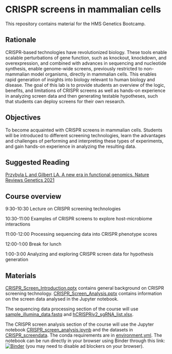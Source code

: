 # CRISPR screens in mammalian cells

This repository contains material for the HMS Genetics Bootcamp.

## Rationale
CRISPR-based technologies have revolutionized biology. These tools enable scalable perturbations of gene function, such as knockout, knockdown, and overexpression, and combined with advances in sequencing and nucleotide synthesis, enable genome-wide screens, previously restricted to non-mammalian model organisms, directly in mammalian cells. This enables rapid generation of insights into biology relevant to human biology and disease. The goal of this lab is to provide students an overview of the logic, benefits, and limitations of CRISPR screens as well as hands-on experience in analyzing screen data and then generating testable hypotheses, such that students can deploy screens for their own research.

## Objectives
To become acquainted with CRISPR screens in mammalian cells. Students will be introduced to different screening technologies, learn the advantages and challenges of performing and interpreting these types of experiments, and gain hands-on experience in analyzing the resulting data.

## Suggested Reading
[Przybyla L and Gilbert LA. A new era in functional genomics. Nature Reviews Genetics 2021](https://doi.org/10.1038/s41576-021-00409-w)


## Course overview
9:30-10:30  Lecture on CRISPR screening technologies

10:30-11:00 Examples of CRISPR screens to explore host-microbiome interactions

11:00-12:00 Processing sequencing data into CRISPR phenotype scores

12:00-1:00  Break for lunch

1:00-3:00   Analyzing and exploring CRISPR screen data for hypothesis generation

## Materials
[CRISPR_Screen_Introduction.pptx](CRISPR_Screen_Introduction.pptx) contains general background on CRISPR screening technology. [CRISPR_Screen_Analysis.pptx](CRISPR_Screen_Analysis.pptx) contains information on the screen data analysed in the Jupyter notebook. 

The sequencing data processing section of the course will use [sample_illumina_data.fastq](sample_illumina_data.fastq) and [hCRISPRiv2_sgRNA_list.xlsx](hCRISPRiv2_sgRNA_list.xlsx).

The CRISPR screen analysis section of the course will use the Jupyter notebook [CRISPR_screen_analysis.ipynb](CRISPR_screen_analysis.ipynb) and the datasets in [CRISPR_screendata](CRISPR_screendata). The conda requirements are in [environment.yml](environment.yml). The notebook can be run directly in your browser using Binder through this link: [![Binder](https://mybinder.org/badge_logo.svg)](https://mybinder.org/v2/gh/nolanmaier/2023_GeneticsBootcamp/HEAD?labpath=CRISPR_screen_analysis.ipynb)
(you may need to disable ad blockers on your browser).
